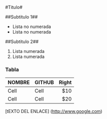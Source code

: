 #Titulo#

##Subtitulo 1##

- Lista no numerada
- Lista no numerada

##Subtitulo 2##

1. Lista numerada
2. Lista numerada

### Tabla ###

| NOMBRE | GITHUB | Right  |
| ------ | ------ | -----: |
|  Cell  |  Cell  |   $10  |
|  Cell  |  Cell  |   $20  |

[tEXTO DEL ENLACE] (http://www.google.com)
